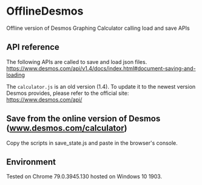 # OfflineDesmos
Offline version of Desmos Graphing Calculator calling load and save APIs

## API reference
The following APIs are called to save and load json files.
https://www.desmos.com/api/v1.4/docs/index.html#document-saving-and-loading

The `calculator.js` is an old version (1.4). To update it to the newest version Desmos provides, please refer to the official site:
https://www.desmos.com/api/

## Save from the online version of Desmos (www.desmos.com/calculator)
Copy the scripts in save_state.js and paste in the browser's console.

## Environment
Tested on Chrome 79.0.3945.130 hosted on Windows 10 1903.
